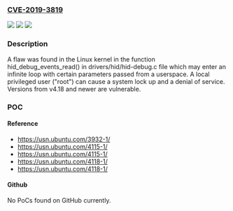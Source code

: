 ### [CVE-2019-3819](https://cve.mitre.org/cgi-bin/cvename.cgi?name=CVE-2019-3819)
![](https://img.shields.io/static/v1?label=Product&message=kernel%3A&color=blue)
![](https://img.shields.io/static/v1?label=Version&message=%3D%20from%20v4.18%20and%20newer%20&color=brighgreen)
![](https://img.shields.io/static/v1?label=Vulnerability&message=CWE-835&color=brighgreen)

### Description

A flaw was found in the Linux kernel in the function hid_debug_events_read() in drivers/hid/hid-debug.c file which may enter an infinite loop with certain parameters passed from a userspace. A local privileged user ("root") can cause a system lock up and a denial of service. Versions from v4.18 and newer are vulnerable.

### POC

#### Reference
- https://usn.ubuntu.com/3932-1/
- https://usn.ubuntu.com/4115-1/
- https://usn.ubuntu.com/4115-1/
- https://usn.ubuntu.com/4118-1/
- https://usn.ubuntu.com/4118-1/

#### Github
No PoCs found on GitHub currently.

